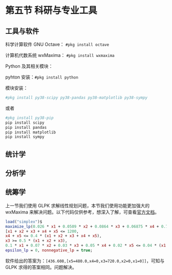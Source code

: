 # 第五节 科研与专业工具

## 工具与软件

科学计算软件 GNU Octave： `#pkg install octave`

计算机代数系统 wxMaxima： `#pkg install wxmaxima`

Python 及其相关模块：

pyhton 安装：`#pkg install python`

模块安装：

```sh
#pkg install py38-scipy py38-pandas py38-matplotlib py38-sympy
```

或者

```sh
#pkg install py38-pip
pip install scipy
pip install pandas
pip install matplotlib
pip install sympy
```

## 统计学

## 分析学

## 统筹学

上一节我们使用 GLPK 求解线性规划问题，本节我们使用功能更加强大的 wxMaxima 来解决问题。以下代码仅供参考，想深入了解，可查看[官方文档](https://maxima.sourceforge.io/docs/manual/index.html)。

```maxima
load("simplex")$
maximize_lp(0.026 * x1 + 0.0509 * x2 + 0.0864 * x3 + 0.06875 * x4 + 0.78 * x5,
[x1 + x2 + x3 + x4 + x5 <= 1200,
x4 + x5 <= 0.4 * (x1 + x2 + x3 + x4 + x5),
x3 >= 0.5 * (x1 + x2 + x3),
0.1 * x1 + 0.07 * x2 + 0.03 * x3 + 0.05 * x4 + 0.02 * x5 <= 0.04 * (x1 + x2 + x3 + x4 + x5)]),
epsilon_lp = 0, nonnegative_lp = true; 
```
软件给出的答案为：`[436.608,[x5=480.0,x4=0,x3=720.0,x2=0,x1=0]]`，可知与 GLPK 求得的答案相同。问题解决。
